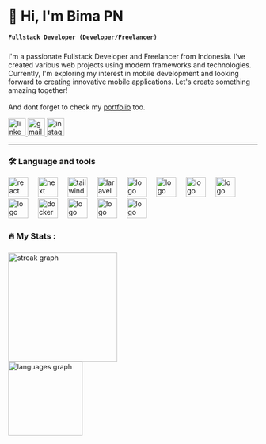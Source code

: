 # 👋 Hi, I'm Bima PN

**`Fullstack Developer (Developer/Freelancer)`**
###
I'm a passionate Fullstack Developer and Freelancer from Indonesia. I've created various web projects using modern frameworks and technologies. Currently, I'm exploring my interest in mobile development and looking forward to creating innovative mobile applications. Let's create something amazing together!
<br />
<br />
And dont forget to check my <a href="https://bimapn.vercel.app">portfolio</a> too.

<div align="left">
  <a href="https://www.linkedin.com/in/bimapn12/">
    <img src="https://img.shields.io/static/v1?message=LinkedIn&logo=linkedin&label=&color=0077B5&logoColor=white&labelColor=&style=for-the-badge" height="35" alt="linkedin logo"  />
  </a>
  <a href="mailto:bimaptr12@gmail.com?subject=Hi%20Bima,%20I'd%20like%20to%20hire%20you">
    <img src="https://img.shields.io/static/v1?message=Gmail&logo=gmail&label=&color=D14836&logoColor=white&labelColor=&style=for-the-badge" height="35" alt="gmail logo"  />
  </a>
  <a href="https://www.instagram.com/bimapn000">
    <img src="https://img.shields.io/static/v1?message=Instagram&logo=instagram&label=&color=E4405F&logoColor=white&labelColor=&style=for-the-badge" height="35" alt="instagram logo"  />
  </a>
</div>

---

### 🛠 Language and tools

<div align="left">
  <img src="https://cdn.jsdelivr.net/gh/devicons/devicon@latest/icons/react/react-original.svg" height="40" alt="react logo" />
  <img width="12" />
  
  <img src="https://cdn.jsdelivr.net/gh/devicons/devicon@latest/icons/nextjs/nextjs-original.svg" height="40" alt="next logo" />
  <img width="12" />     
  
  <img src="https://cdn.jsdelivr.net/gh/devicons/devicon@latest/icons/tailwindcss/tailwindcss-original.svg" height="40" alt="tailwind logo"  />
      <img width="12" />      
  <img src="https://cdn.jsdelivr.net/gh/devicons/devicon@latest/icons/laravel/laravel-original.svg"  height="40" alt="laravel logo" />
 <img width="12" /> 
 
<img src="https://cdn.jsdelivr.net/gh/devicons/devicon@latest/icons/nodejs/nodejs-original-wordmark.svg" height="40" alt="logo" />
      <img width="12" />      
  <img src="https://cdn.jsdelivr.net/gh/devicons/devicon@latest/icons/express/express-original-wordmark.svg" height="40" alt="logo" />
       <img width="12" />               
  <img src="https://cdn.jsdelivr.net/gh/devicons/devicon@latest/icons/mongodb/mongodb-original.svg" height="40" alt="logo" />
        <img width="12" />    
  <img src="https://cdn.jsdelivr.net/gh/devicons/devicon@latest/icons/mysql/mysql-original-wordmark.svg" height="40" alt="logo" />
        <img width="12" />    
  <img src="https://cdn.jsdelivr.net/gh/devicons/devicon@latest/icons/redis/redis-original.svg" height="40" alt="logo" />
        <img width="12" />    
  <img src="https://cdn.jsdelivr.net/gh/devicons/devicon/icons/docker/docker-plain-wordmark.svg" height="40" alt="docker logo"  />
   <img width="12" /> 
  <img src="https://cdn.jsdelivr.net/gh/devicons/devicon@latest/icons/git/git-original.svg" height="40" alt="logo" />
  <img width="12" /> 
  <img src="https://cdn.jsdelivr.net/gh/devicons/devicon@latest/icons/typescript/typescript-original.svg" height="40" alt="logo" />
          
   <img width="12" /> 
  <img src="https://cdn.jsdelivr.net/gh/devicons/devicon@latest/icons/archlinux/archlinux-original.svg" height="40" alt="logo" />
          
          
</div>

###

<h3 align="left">🔥   My Stats :</h3>

###

<div align="left">
  <img src="https://streak-stats.demolab.com?user=BimaPn&locale=en&mode=daily&theme=dark&hide_border=false&border_radius=5&order=3" height="220" alt="streak graph"  />
  
</div>
<div align="left"> 
 <img src="https://github-readme-stats.vercel.app/api/top-langs?username=BimaPn&locale=en&hide_title=false&layout=compact&card_width=320&langs_count=5&theme=dracula&hide_border=false&order=2" height="150" alt="languages graph"  />
</div>

